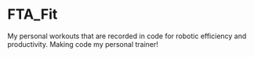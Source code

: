 # FTA_Fit
My personal workouts that are recorded in code for robotic efficiency and productivity. Making code my personal trainer!
